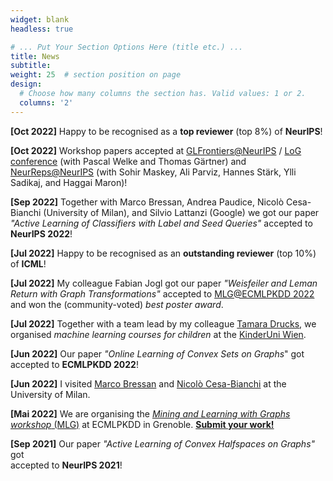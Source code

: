 ```yaml
---
widget: blank
headless: true

# ... Put Your Section Options Here (title etc.) ...
title: News
subtitle:
weight: 25  # section position on page
design:
  # Choose how many columns the section has. Valid values: 1 or 2.
  columns: '2'
---
```



**[Oct 2022]** Happy to be recognised as a **top reviewer** (top 8%) of **NeurIPS**!

**[Oct 2022]** Workshop papers accepted at [GLFrontiers@NeurIPS](https://glfrontiers.github.io/) / [LoG conference](https://logconference.org/) (with Pascal Welke and Thomas Gärtner) and [NeurReps@NeurIPS](https://neurreps.org) (with Sohir Maskey, Ali Parviz, Hannes Stärk, Ylli Sadikaj, and Haggai Maron)!

**[Sep 2022]** Together with Marco Bressan, Andrea Paudice, Nicolò Cesa-Bianchi (University of Milan), and Silvio Lattanzi (Google) we got our paper *"Active Learning of Classifiers with Label and Seed Queries"*
accepted to **NeurIPS 2022**!

**[Jul 2022]** Happy to be recognised as an **outstanding reviewer** (top 10%) of **ICML**!


**[Jul 2022]** My colleague Fabian Jogl got our paper *"Weisfeiler and Leman Return with Graph Transformations"* accepted to [MLG@ECMLPKDD 2022](https://www.mlgworkshop.ml) and won the (community-voted) *best poster award*.
<!--
**[Jul 2022]** Passed my *proficiency evaluation* (mid-evaluation for PhD studies).

**[Jul 2022]** I attended the [LogML 2022](logml.ai) summer school.
-->

**[Jul 2022]** Together with a team lead by my colleague [Tamara Drucks](https://informatics.tuwien.ac.at/people/tamara-drucks), we organised *machine learning courses for children* at the [KinderUni Wien](https://www.kinderuni-anmeldung.at/index.php?field_id=&ts=&token=fce978a8f469217c8ea2e5c182f2cdfc&event_age_type_id=&event_type=&event_sub_type=38&keywords=&page=).

<!--

**[Jul 2022]** I got invited to serve as a reviewer for the [*Machine Learning journal*](https://www.springer.com/journal/10994), the [LoG conference](https://logconference.org/), and [LWDA](https://lwda2022.de/).
-->

**[Jun 2022]** Our paper *"Online Learning of Convex Sets on Graphs*" got accepted to **ECMLPKDD 2022**!

**[Jun 2022]** I visited [Marco Bressan](https://sites.google.com/view/marco-bressan/home) and [Nicolò Cesa-Bianchi](https://cesa-bianchi.di.unimi.it/) at the University of Milan.

**[Mai 2022]** We are organising the [*Mining and Learning with Graphs workshop* (MLG)](https://www.mlgworkshop.ml)  at ECMLPKDD in Grenoble. [**Submit your work!**](https://openreview.net/group?id=ecmlpkdd.org/ECMLPKDD/2022/Workshop/MLG)

<!--

**[Mai 2022]** I attended the [Hausdorff School on Algorithmic Data Analysis](https://www.hcm.uni-bonn.de/events/eventpages/hausdorff-school/hausdorff-schools-2022/algorithmicdata2022/) at University of Bonn.

**[Apr 2022]** I got invited to and attended *G-Research's Spring Insights Week*.

**[Mar 2022]** Our master's thesis student Fabian Jogl got his paper *"Reducing Learning on Cell Complexes to Graphs"* accepted to [GTRL@ICLR 2022](https://gt-rl.github.io).

**[Mar 2022]** I got invited to serve as a reviewer for *ICML*, *NeurIPS*, and *ECMLPKDD*.
-->
**[Sep 2021]** Our paper *"Active Learning of Convex Halfspaces on Graphs"* got <br />
accepted to **NeurIPS 2021**!

<!--

**[Sep 2021]** I attended the [Ellis Doctoral Symposium EDS 2021](https://ellisds.eu/).

**[Aug 2021]** I attended Taipei's [MLSS 2021](https://ai.ntu.edu.tw/mlss2021/) and won a **best poster honorable mention**!

**[Jul 2021]** In a team with [David Penz](https://at.linkedin.com/in/david-penz-5a3240132) and [Joe Redshaw](https://uk.linkedin.com/in/joe-redshaw-871916142), we won Siemens' [AI Dependability Assessment](https://ecosystem.siemens.com/topic/detail/default/33/overview) challenge with the **best practical result**!


**[Jul 2021]** I attended the [LogML 2021](logml.ai) summer school.

**[Jul 2021]** I attended the [EEML 2021](eeml.eu/) summer school.
-->